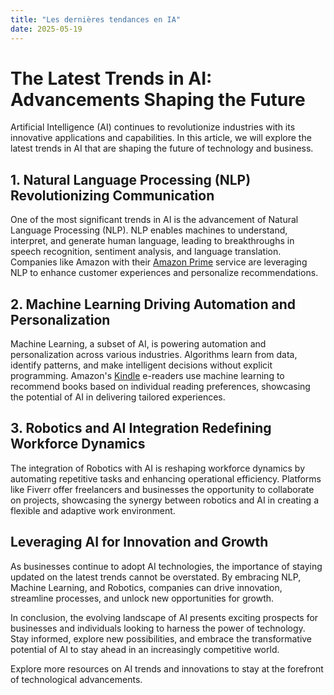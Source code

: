 ```yaml
---
title: "Les dernières tendances en IA"
date: 2025-05-19
---
```


# The Latest Trends in AI: Advancements Shaping the Future

Artificial Intelligence (AI) continues to revolutionize industries with its innovative applications and capabilities. In this article, we will explore the latest trends in AI that are shaping the future of technology and business.

## 1. Natural Language Processing (NLP) Revolutionizing Communication

One of the most significant trends in AI is the advancement of Natural Language Processing (NLP). NLP enables machines to understand, interpret, and generate human language, leading to breakthroughs in speech recognition, sentiment analysis, and language translation. Companies like Amazon with their [Amazon Prime](https://www.amazon.fr/amazonprime?_encoding=UTF8&primeCampaignId=prime_assoc_ft&tag=zenzen0d-21France) service are leveraging NLP to enhance customer experiences and personalize recommendations.

## 2. Machine Learning Driving Automation and Personalization

Machine Learning, a subset of AI, is powering automation and personalization across various industries. Algorithms learn from data, identify patterns, and make intelligent decisions without explicit programming. Amazon's [Kindle](https://www.amazon.fr/kindle-dbs/hz/signup?tag=zenzen0d-21France) e-readers use machine learning to recommend books based on individual reading preferences, showcasing the potential of AI in delivering tailored experiences.

## 3. Robotics and AI Integration Redefining Workforce Dynamics

The integration of Robotics with AI is reshaping workforce dynamics by automating repetitive tasks and enhancing operational efficiency. Platforms like Fiverr offer freelancers and businesses the opportunity to collaborate on projects, showcasing the synergy between robotics and AI in creating a flexible and adaptive work environment.

## Leveraging AI for Innovation and Growth

As businesses continue to adopt AI technologies, the importance of staying updated on the latest trends cannot be overstated. By embracing NLP, Machine Learning, and Robotics, companies can drive innovation, streamline processes, and unlock new opportunities for growth.

In conclusion, the evolving landscape of AI presents exciting prospects for businesses and individuals looking to harness the power of technology. Stay informed, explore new possibilities, and embrace the transformative potential of AI to stay ahead in an increasingly competitive world.

Explore more resources on AI trends and innovations to stay at the forefront of technological advancements.